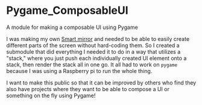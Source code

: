 # Pygame_ComposableUI
A module for making a composable UI using Pygame

I was making my own [Smart mirror](http://example.com) and needed to be able to easily create different
parts of the screen without hard-coding them. So I created a submodule that did everything I needed it to do in a way
that utilizes a "stack," where you just push each individually created UI element onto a stack, then render the stack 
all in one go. It all had to work on `pygame` because I was using a Raspberry pi to run the whole thing.

I want to make this public so that it can be improved by others who find they also have projects where they want to be
able to compose a UI or something on the fly using Pygame!